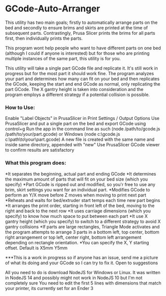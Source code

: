 # GCode-Auto-Arranger

This utility has two main goals; firstly to automatically arrange parts on the bed and secondly to ensure brims and skirts are printed at the time of subsequent parts. Contrastingly, Prusa Slicer prints the brims for all parts first, then individually prints the parts.

This program wont help people who want to have different parts on one bed (although I could if anyone is interested) but for those who are printing multiple instances of the same part, this utility is for you.

This utility will take a single part GCode file and replicate it. It's still work in progress but for the most part it should work fine. The program analyzes your part and determines how many can fit on your bed and then replicates the GCode, keeping the start and end GCode as normal, only replicating the part GCode. The X gantry height is taken into consideration and the program employs a different strategy if a potential collision is possible.

### How to Use:

Enable "Label Objects" in PrusaSlicer in Print Settings / Output Options
Use PrusaSlicer and put a single part on the bed and export GCode using control+g
Run the app in the command line as such (node /path/to/gcode.js /path/to/your/part.gcode) or Windows (node c:\gcode.js c:\path\to\your\part.gcode)
A new file is created with the same name and inside same directory, appended with "new"
Use PrusaSlicer GCode viewer to confirm results are satisfactory

### What this program does:

*It separates the beginning, actual part and ending GCode
*It determines the maximum amount of parts that will fit on your bed size (which you specify)
*Part GCode is ripped out and modified, so you'r free to use any brim, skirt settings you want for an individual part.
*Modifies GCode to perform an Y/X move before Z moves when moving to print next part
*Reheats and waits for bed/extruder start temps each time new part begins
*It arranges the print order, starting in front left of the bed, moving to the right and back to the next row
*It uses carriage dimensions (which you specify) to know how much space to put between each part
*It use X gantry height (which you specify) to switch to a different strategy to avoid X gantry collisions
*If parts are large rectangles, Triangle Mode activates and the program attempts to arrange 3 parts in a bottom left, top center, bottom right arrangement or top left, center right, bottom left arrangement depending on rectangle orientation.
*You can specify the X, Y starting offset. Default is X5mm Y5mm

***This is a work in progress so if anyone has an issue, send me a picture of what its doing and your GCode so I can try to fix it.
Open to suggestions

All you need to do is download NodeJS for Windows or Linux.
It was written in NodeJS 14 and possibly might not work in NodeJS 10 but I'm not completely sure
You need to edit the first 5 lines with dimensions that match your printer, its currently set for an Ender 3
